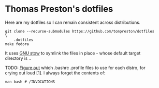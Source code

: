 # Thomas Preston's dotfiles
Here are my dotfiles so I can remain consistent across distributions.

    git clone --recurse-submodules https://github.com/tompreston/dotfiles \
        .dotfiles
    make fedora

It uses [GNU stow](https://www.gnu.org/software/stow/manual/stow.html) to
symlink the files in place - whose default target directory is ..

TODO: [Figure out](https://shreevatsa.wordpress.com/2008/03/30/zshbash-startup-files-loading-order-bashrc-zshrc-etc/)
which .bashrc .profile files to use for each distro, for crying out loud [1]. I
always forget the contents of:

    man bash # /INVOCATIONS
